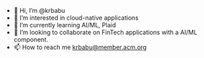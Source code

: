 - 👋 Hi, I’m @krbabu
- 👀 I’m interested in cloud-native applications
- 🌱 I’m currently learning AI/ML, Plaid
- 💞️ I’m looking to collaborate on FinTech applications with a AI/ML component.
- 📫 How to reach me krbabu@member.acm.org

<!---
krbabu/krbabu is a ✨ special ✨ repository because its `README.md` (this file) appears on your GitHub profile.
You can click the Preview link to take a look at your changes.
--->
